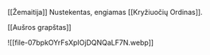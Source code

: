 [[Žemaitija]]
Nustekentas, engiamas [[Kryžiuočių Ordinas]]. 

[[Aušros grapštas]]

![[file-07bpkOYrFsXpIOjDQNQaLF7N.webp]]